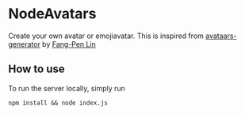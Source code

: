 # NodeAvatars
Create your own avatar or emojiavatar. This is inspired from [avataars-generator](https://github.com/fangpenlin/avataaars-generator/) by [Fang-Pen Lin](https://github.com/fangpenlin)

## How to use

To run the server locally, simply run 
```
npm install && node index.js
```
